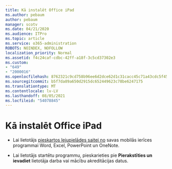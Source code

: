 ```yaml
---
title: Kā instalēt Office iPad
ms.author: pebaum
author: pebaum
manager: scotv
ms.date: 04/21/2020
ms.audience: ITPro
ms.topic: article
ms.service: o365-administration
ROBOTS: NOINDEX, NOFOLLOW
localization_priority: Normal
ms.assetid: f4c24caf-cdbc-42ff-a18f-3c5cd37302e3
ms.custom:
- "649"
- "2000016"
ms.openlocfilehash: 8762321c9cd758b96ee6d2dce62d1c31cacc45c71a43cdc5f454ea04fe6a24f2
ms.sourcegitcommit: b5f7da89a650d2915dc652449623c78be6247175
ms.translationtype: MT
ms.contentlocale: lv-LV
ms.lasthandoff: 08/05/2021
ms.locfileid: "54078845"
---
```

# <a name="how-to-install-office-on-an-ipad"></a>Kā instalēt Office iPad

- Lai lietotājs [pieskartos lejupielādes saitei no](https://support.office.com/article/9df6d10c-7281-4671-8666-6ca8e339b628?wt.mc_id=Alchemy_ClientDIA) savas mobilās ierīces programmai Word, Excel, PowerPoint un OneNote.

- Lai lietotājs startētu programmu, pieskarieties pie **Pierakstīties un ievadiet** lietotāja darba vai mācību akreditācijas datus.

